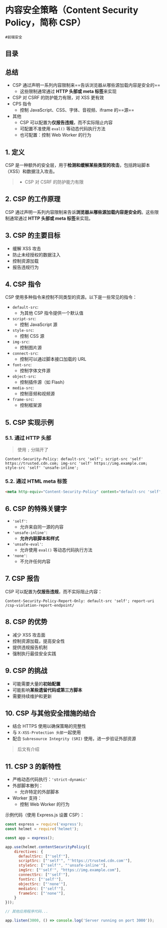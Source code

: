 
# 内容安全策略（Content Security Policy，简称 CSP）

`#前端安全` 


## 目录
<!-- toc -->
 ## 总结 

- CSP 通过声明一系列内容限制来==告诉浏览器从哪些源加载内容是安全的==
	- 这些限制通常通过 **HTTP 头部或 meta 标签**来实现
- CSP 对 CSRF 的防护能力有限，对 XSS 更有效
- CPS 指令
	- 控制 JavaScript、CSS、字体、音视频、iframe 的==源==
- 其他
	- CSP 可以配置为**仅报告违规**，而不实际阻止内容
	- 可配置不准使用 `eval()` 等动态代码执行方法
	- 也可配置：控制 Web Worker 的行为


## 1. 定义

CSP 是一种额外的安全层，用于**检测和缓解某些类型的攻击**，包括跨站脚本（XSS）和数据注入攻击。

> - CSP 对 CSRF 的防护能力有限

## 2. CSP 的工作原理

CSP 通过声明一系列内容限制来告诉**浏览器从哪些源加载内容是安全的**。这些限制通常通过 **HTTP 头部或 meta 标签**来实现。

## 3. CSP 的主要目标

- 缓解 XSS 攻击
- 防止未经授权的数据注入
- 控制资源加载
- 报告违规行为

## 4. CSP 指令

CSP 使用多种指令来控制不同类型的资源。以下是一些常见的指令：

- `default-src`: 
	- 为其他 CSP 指令提供一个默认值
- `script-src`:
	- 控制 JavaScript 源
- `style-src`: 
	- 控制 CSS 源
- `img-src`: 
	- 控制图片源
- `connect-src`: 
	- 控制可以通过脚本接口加载的 URL
- `font-src`: 
	- 控制字体文件源
- `object-src`: 
	- 控制插件源（如 Flash）
- `media-src`:
	- 控制音频和视频源
- `frame-src`:
	- 控制框架源

## 5. CSP 实现示例

### 5.1. 通过 HTTP 头部

>  使用 `;` 分隔开了

```http
Content-Security-Policy: default-src 'self'; script-src 'self' https://trusted.cdn.com; img-src 'self' https://img.example.com; style-src 'self' 'unsafe-inline';
```

### 5.2. 通过 HTML meta 标签

```html
<meta http-equiv="Content-Security-Policy" content="default-src 'self'; script-src 'self' https://trusted.cdn.com; img-src 'self' https://img.example.com; style-src 'self' 'unsafe-inline';">
```

## 6. CSP 的特殊关键字

- `'self'`: 
	- 允许来自同一源的内容
- `'unsafe-inline'`: 
	- **允许内联脚本和样式**
- `'unsafe-eval'`: 
	- 允许使用 `eval()` 等动态代码执行方法
- `'none'`: 
	- 不允许任何内容

## 7. CSP 报告

CSP 可以配置为**仅报告违规**，而不实际阻止内容：

```http
Content-Security-Policy-Report-Only: default-src 'self'; report-uri /csp-violation-report-endpoint/
```

## 8. CSP 的优势

- 减少 XSS 攻击面
- 控制资源加载，提高安全性
- 提供违规报告机制
- 强制执行最佳安全实践

## 9. CSP 的挑战

- 可能需要大量的**初始配置**
- 可能影响**某些遗留代码或第三方脚本**
- 需要持续维护和更新

## 10. CSP 与其他安全措施的结合

- 结合 HTTPS 使用以确保策略的完整性
- 与 `X-XSS-Protection 头部`一起使用
- 配合 `Subresource Integrity (SRI)` 使用，进一步验证外部资源

> 后文有介绍

## 11. CSP 3 的新特性

- 严格动态代码执行：`'strict-dynamic'`
- 外部脚本散列：
	- 允许特定的外部脚本
- Worker 支持：
	- 控制 Web Worker 的行为

示例代码（使用 Express.js 设置 CSP）：

```javascript hl:2
const express = require('express');
const helmet = require('helmet');

const app = express();

app.use(helmet.contentSecurityPolicy({
    directives: {
      defaultSrc: ["'self'"],
      scriptSrc: ["'self'", "'https://trusted.cdn.com'"],
      styleSrc: ["'self'", "'unsafe-inline'"],
      imgSrc: ["'self'", "https://img.example.com"],
      connectSrc: ["'self'"],
      fontSrc: ["'self'"],
      objectSrc: ["'none'"],
      mediaSrc: ["'self'"],
      frameSrc: ["'none'"],
    }
}));

// 其他应用程序代码...

app.listen(3000, () => console.log('Server running on port 3000'));
```




